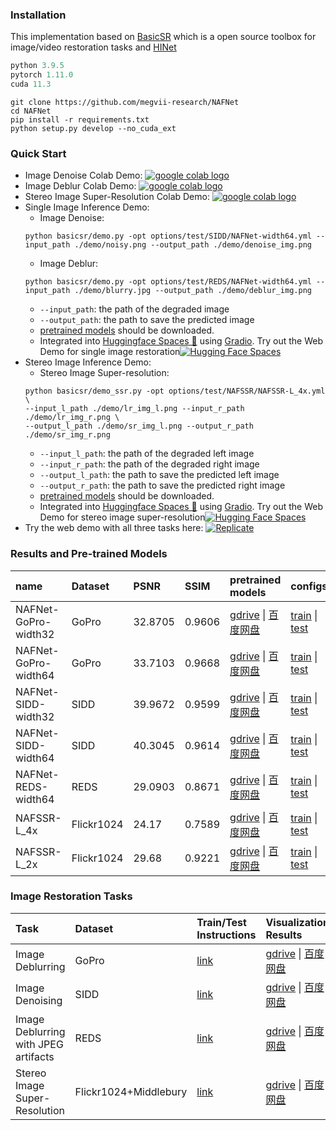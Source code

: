 
### Installation
This implementation based on [BasicSR](https://github.com/xinntao/BasicSR) which is a open source toolbox for image/video restoration tasks and [HINet](https://github.com/megvii-model/HINet) 

```python
python 3.9.5
pytorch 1.11.0
cuda 11.3
```

```
git clone https://github.com/megvii-research/NAFNet
cd NAFNet
pip install -r requirements.txt
python setup.py develop --no_cuda_ext
```

### Quick Start 
* Image Denoise Colab Demo: [<a href="https://colab.research.google.com/drive/1dkO5AyktmBoWwxBwoKFUurIDn0m4qDXT?usp=sharing"><img src="https://colab.research.google.com/assets/colab-badge.svg" alt="google colab logo"></a>](https://colab.research.google.com/drive/1dkO5AyktmBoWwxBwoKFUurIDn0m4qDXT?usp=sharing)
* Image Deblur Colab Demo: [<a href="https://colab.research.google.com/drive/1yR2ClVuMefisH12d_srXMhHnHwwA1YmU?usp=sharing"><img src="https://colab.research.google.com/assets/colab-badge.svg" alt="google colab logo"></a>](https://colab.research.google.com/drive/1yR2ClVuMefisH12d_srXMhHnHwwA1YmU?usp=sharing)
* Stereo Image Super-Resolution Colab Demo: [<a href="https://colab.research.google.com/drive/1PkLog2imf7jCOPKq1G32SOISz0eLLJaO?usp=sharing"><img src="https://colab.research.google.com/assets/colab-badge.svg" alt="google colab logo"></a>](https://colab.research.google.com/drive/1PkLog2imf7jCOPKq1G32SOISz0eLLJaO?usp=sharing)
* Single Image Inference Demo:
    * Image Denoise:
    ```
    python basicsr/demo.py -opt options/test/SIDD/NAFNet-width64.yml --input_path ./demo/noisy.png --output_path ./demo/denoise_img.png
  ```
    * Image Deblur:
    ```
    python basicsr/demo.py -opt options/test/REDS/NAFNet-width64.yml --input_path ./demo/blurry.jpg --output_path ./demo/deblur_img.png
    ```
    * ```--input_path```: the path of the degraded image
    * ```--output_path```: the path to save the predicted image
    * [pretrained models](https://github.com/megvii-research/NAFNet/#results-and-pre-trained-models) should be downloaded. 
    * Integrated into [Huggingface Spaces 🤗](https://huggingface.co/spaces) using [Gradio](https://github.com/gradio-app/gradio). Try out the Web Demo for single image restoration[![Hugging Face Spaces](https://img.shields.io/badge/%F0%9F%A4%97%20Hugging%20Face-Spaces-blue)](https://huggingface.co/spaces/chuxiaojie/NAFNet)
* Stereo Image Inference Demo:
    * Stereo Image Super-resolution:
    ```
    python basicsr/demo_ssr.py -opt options/test/NAFSSR/NAFSSR-L_4x.yml \
    --input_l_path ./demo/lr_img_l.png --input_r_path ./demo/lr_img_r.png \
    --output_l_path ./demo/sr_img_l.png --output_r_path ./demo/sr_img_r.png
    ```
    * ```--input_l_path```: the path of the degraded left image
    * ```--input_r_path```: the path of the degraded right image
    * ```--output_l_path```: the path to save the predicted left image
    * ```--output_r_path```: the path to save the predicted right image
    * [pretrained models](https://github.com/megvii-research/NAFNet/#results-and-pre-trained-models) should be downloaded. 
    * Integrated into [Huggingface Spaces 🤗](https://huggingface.co/spaces) using [Gradio](https://github.com/gradio-app/gradio). Try out the Web Demo for stereo image super-resolution[![Hugging Face Spaces](https://img.shields.io/badge/%F0%9F%A4%97%20Hugging%20Face-Spaces-blue)](https://huggingface.co/spaces/chuxiaojie/NAFSSR)
* Try the web demo with all three tasks here: [![Replicate](https://replicate.com/megvii-research/nafnet/badge)](https://replicate.com/megvii-research/nafnet)

### Results and Pre-trained Models

| name | Dataset|PSNR|SSIM| pretrained models | configs |
|:----|:----|:----|:----|:----|-----|
|NAFNet-GoPro-width32|GoPro|32.8705|0.9606|[gdrive](https://drive.google.com/file/d/1Fr2QadtDCEXg6iwWX8OzeZLbHOx2t5Bj/view?usp=sharing)  \|  [百度网盘](https://pan.baidu.com/s/1AbgG0yoROHmrRQN7dgzDvQ?pwd=so6v)|[train](./options/train/GoPro/NAFNet-width32.yml) \| [test](./options/test/GoPro/NAFNet-width32.yml)|
|NAFNet-GoPro-width64|GoPro|33.7103|0.9668|[gdrive](https://drive.google.com/file/d/1S0PVRbyTakYY9a82kujgZLbMihfNBLfC/view?usp=sharing)  \|  [百度网盘](https://pan.baidu.com/s/1g-E1x6En-PbYXm94JfI1vg?pwd=wnwh)|[train](./options/train/GoPro/NAFNet-width64.yml) \| [test](./options/test/GoPro/NAFNet-width64.yml)|
|NAFNet-SIDD-width32|SIDD|39.9672|0.9599|[gdrive](https://drive.google.com/file/d/1lsByk21Xw-6aW7epCwOQxvm6HYCQZPHZ/view?usp=sharing)  \|  [百度网盘](https://pan.baidu.com/s/1Xses38SWl-7wuyuhaGNhaw?pwd=um97)|[train](./options/train/SIDD/NAFNet-width32.yml) \| [test](./options/test/SIDD/NAFNet-width32.yml)|
|NAFNet-SIDD-width64|SIDD|40.3045|0.9614|[gdrive](https://drive.google.com/file/d/14Fht1QQJ2gMlk4N1ERCRuElg8JfjrWWR/view?usp=sharing)  \|  [百度网盘](https://pan.baidu.com/s/198kYyVSrY_xZF0jGv9U0sQ?pwd=dton)|[train](./options/train/SIDD/NAFNet-width64.yml) \| [test](./options/test/SIDD/NAFNet-width64.yml)|
|NAFNet-REDS-width64|REDS|29.0903|0.8671|[gdrive](https://drive.google.com/file/d/14D4V4raNYIOhETfcuuLI3bGLB-OYIv6X/view?usp=sharing)  \|  [百度网盘](https://pan.baidu.com/s/1vg89ccbpIxg3mK9IONBfGg?pwd=9fas)|[train](./options/train/REDS/NAFNet-width64.yml) \| [test](./options/test/REDS/NAFNet-width64.yml)|
|NAFSSR-L_4x|Flickr1024|24.17|0.7589|[gdrive](https://drive.google.com/file/d/1TIdQhPtBrZb2wrBdAp9l8NHINLeExOwb/view?usp=sharing)  \|  [百度网盘](https://pan.baidu.com/s/1P8ioEuI1gwydA2Avr3nUvw?pwd=qs7a)|[train](./options/test/NAFSSR/NAFSSR-L_4x.yml) \| [test](./options/test/NAFSSR/NAFSSR-L_4x.yml)|
|NAFSSR-L_2x|Flickr1024|29.68|0.9221|[gdrive](https://drive.google.com/file/d/1SZ6bQVYTVS_AXedBEr-_mBCC-qGYHLmf/view?usp=sharing)  \|  [百度网盘](https://pan.baidu.com/s/1GS6YQSSECH8hAKhvzw6GyQ?pwd=2v3v)|[train](./options/test/NAFSSR/NAFSSR-L_2x.yml) \| [test](./options/test/NAFSSR/NAFSSR-L_2x.yml)|

### Image Restoration Tasks 

| Task                                 | Dataset | Train/Test Instructions            | Visualization Results                                        |
| :----------------------------------- | :------ | :---------------------- | :----------------------------------------------------------- |
| Image Deblurring                     | GoPro   | [link](./docs/GoPro.md) | [gdrive](https://drive.google.com/file/d/1S8u4TqQP6eHI81F9yoVR0be-DLh4cNgb/view?usp=sharing)   \|   [百度网盘](https://pan.baidu.com/s/1yNYQhznChafsbcfHO44aHQ?pwd=96ii)|
| Image Denoising                      | SIDD    | [link](./docs/SIDD.md)  | [gdrive](https://drive.google.com/file/d/1rbBYD64bfvbHOrN3HByNg0vz6gHQq7Np/view?usp=sharing)   \|   [百度网盘](https://pan.baidu.com/s/1wIubY6SeXRfZHpp6bAojqQ?pwd=hu4t)|
| Image Deblurring with JPEG artifacts | REDS    | [link](./docs/REDS.md)  | [gdrive](https://drive.google.com/file/d/1FwHWYPXdPtUkPqckpz-WBitpVyPuXFRi/view?usp=sharing)   \|   [百度网盘](https://pan.baidu.com/s/17T30w5xAtBQQ2P3wawLiVA?pwd=put5) |
| Stereo Image Super-Resolution | Flickr1024+Middlebury    | [link](./docs/StereoSR.md)  | [gdrive](https://drive.google.com/drive/folders/1lTKe2TU7F-KcU-oaF8jqgoUwIMb6RW0w?usp=sharing)   \|   [百度网盘](https://pan.baidu.com/s/1kov6ivrSFy1FuToCATbyrA?pwd=q263 ) |

